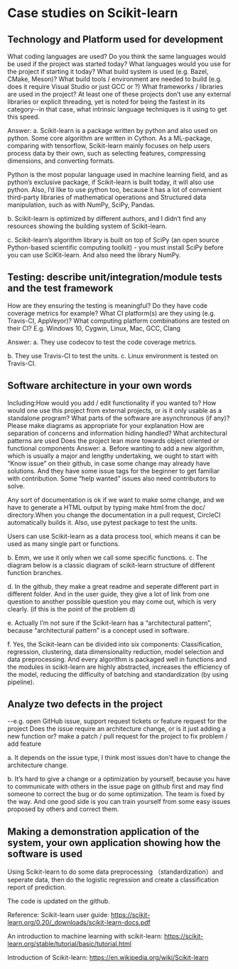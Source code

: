 Case studies on Scikit-learn
====
Technology and Platform used for development
----
What coding languages are used? Do you think the same languages would be used if the project was started today? What languages would you use for the project if starting it today?
What build system is used (e.g. Bazel, CMake, Meson)? What build tools / environment are needed to build (e.g. does it require Visual Studio or just GCC or ?)
What frameworks / libraries are used in the project? At least one of these projects don’t use any external libraries or explicit threading, yet is noted for being the fastest in its category--in that case, what intrinsic language techniques is it using to get this speed.

Answer:
a. Scikit-learn is a package written by python and also used on python. Some core algorithm are written in Cython. As a ML-package, comparing with tensorflow, Scikit-learn mainly focuses on help users process data by their own, such as selecting features, compressing dimensions, and converting formats. 

Python is the most popular language used in machine learning field, and as python’s exclusive package, if Scikit-learn is built today, it will also use python. Also, I’d like to use python too, because it has a lot of convenient third-party libraries of mathematical operations and Structured data manipulation, such as with NumPy, SciPy, Pandas.

b. Scikit-learn is optimized by different authors, and I didn’t find any resources showing the building system of Scikit-learn.

c. Scikit-learn’s algorithm library is built on top of SciPy (an open source Python-based scientific computing toolkit) - you must install SciPy before you can use SciKit-learn. And also need the library NumPy.

Testing: describe unit/integration/module tests and the test framework
----
How are they ensuring the testing is meaningful? Do they have code coverage metrics for example?
What CI platform(s) are they using (e.g. Travis-CI, AppVeyor)?
What computing platform combinations are tested on their CI? E.g. Windows 10, Cygwin, Linux, Mac, GCC, Clang

Answer:
a. They use codecov to test the code coverage metrics.


b.  They use Travis-CI to test the units.
c.  Linux environment is tested on Travis-CI.

Software architecture in your own words
-----
Including:How would you add / edit functionality if you wanted to? How would one use this project from external projects, or is it only usable as a standalone program?
What parts of the software are asynchronous (if any)?
Please make diagrams as appropriate for your explanation
How are separation of concerns and information hiding handled?
What architectural patterns are used
Does the project lean more towards object oriented or functional components
Answer:
a.  Before wanting to add a new algorithm, which is usually a major and lengthy undertaking, we ought to start with “Know issue” on their github, in case some change may already have solutions. And they have some issue tags for the beginner to get familiar with contribution. Some “help wanted” issues also need contributors to solve.

Any sort of documentation is ok if we want to make some change, and we have to generate a HTML output by typing make html from the doc/ directory.When you change the documentation in a pull request, CircleCI automatically builds it. Also, use pytest package to test the units.

Users can use Scikit-learn as a data process tool, which means it can be used as many single part or functions.

b. Emm, we use it only when we call some specific functions.
c. The diagram below is a classic diagram of scikit-learn structure of different function branches.


d. In the github, they make a great readme and seperate different part in different folder. And in the user guide, they give a lot of link from one question to another possible question you may come out, which is very clearly. (if this is the point of the problem d)

e. Actually I’m not sure if the Scikit-learn has a “architectural pattern”, because “architectural pattern” is a concept used in software.

f. Yes, the Scikit-learn can be divided into six components: Classification, regression, clustering, data dimensionality reduction, model selection and data preprocessing. And every algorithm is packaged well in functions and the modules in scikit-learn are highly abstracted, increases the efficiency of the model, reducing the difficulty of batching and standardization (by using pipeline).



 Analyze two defects in the project
 -------
 --e.g. open GitHub issue, support request tickets or feature request for the project
Does the issue require an architecture change, or is it just adding a new function or?
 make a patch / pull request for the project to fix problem / add feature
 
a. It depends on the issue type, I think most issues don’t have to change the architecture change.

b. It’s hard to give a change or a optimization by yourself, because you have to communicate with others in the issue page on github first and may find someone to correct the bug or do some optimization. The team is fixed by the way. And one good side is you can train yourself from some easy issues proposed by others and correct them. 

 Making a demonstration application of the system, your own application showing how the software is used
 -------
Using Scikit-learn to do some data preprocessing （standardization）and seperate data, then do the logistic regression and create a classification report of prediction.

The code is updated on the github.





Reference:
Scikit-learn user guide:
https://scikit-learn.org/0.20/_downloads/scikit-learn-docs.pdf

An introduction to machine learning with scikit-learn:
https://scikit-learn.org/stable/tutorial/basic/tutorial.html

Introduction of Scikit-learn:
https://en.wikipedia.org/wiki/Scikit-learn

